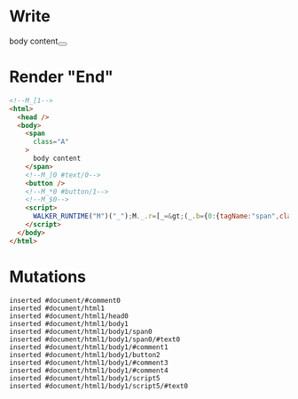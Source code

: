 # Write
  <!--M_[1--><span class=A>body content</span><!--M_]0 #text/0--><button></button><!--M_*0 #button/1--><!--M_$0--><script>WALKER_RUNTIME("M")("_");M._.r=[_=>(_.b={0:{tagName:"span",className:"A","#text/0!":_.a={},"#text/0(":"span"},1:_.a}),0,"__tests__/template.marko_0_tagName",0];M._.w()</script>


# Render "End"
```html
<!--M_[1-->
<html>
  <head />
  <body>
    <span
      class="A"
    >
      body content
    </span>
    <!--M_]0 #text/0-->
    <button />
    <!--M_*0 #button/1-->
    <!--M_$0-->
    <script>
      WALKER_RUNTIME("M")("_");M._.r=[_=&gt;(_.b={0:{tagName:"span",className:"A","#text/0!":_.a={},"#text/0(":"span"},1:_.a}),0,"__tests__/template.marko_0_tagName",0];M._.w()
    </script>
  </body>
</html>
```

# Mutations
```
inserted #document/#comment0
inserted #document/html1
inserted #document/html1/head0
inserted #document/html1/body1
inserted #document/html1/body1/span0
inserted #document/html1/body1/span0/#text0
inserted #document/html1/body1/#comment1
inserted #document/html1/body1/button2
inserted #document/html1/body1/#comment3
inserted #document/html1/body1/#comment4
inserted #document/html1/body1/script5
inserted #document/html1/body1/script5/#text0
```